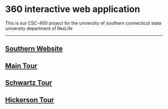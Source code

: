 # 360 interactive web application 
This is our CSC-400 project for the university of southern connecticut state university department of ResLife

---
## [Southern Website](https://inside.southernct.edu/virtual-tour)
## [Main Tour](https://fj99.github.io/360-Tour/)

## [Schwartz Tour](https://fj99.github.io/360-Tour/SchwartzHall/)

## [Hickerson Tour](https://fj99.github.io/360-Tour/HickersonHall/)